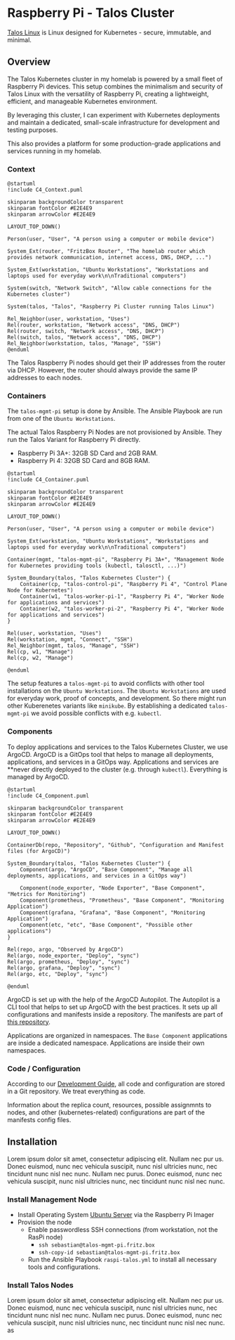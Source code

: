 # Raspberry Pi - Talos Cluster

[Talos Linux](https://www.talos.dev) is Linux designed for Kubernetes - secure, immutable, and minimal.

## Overview

The Talos Kubernetes cluster in my homelab is powered by a small fleet of Raspberry Pi devices. This setup combines the minimalism and security of Talos Linux with the versatility of Raspberry Pi, creating a lightweight, efficient, and manageable Kubernetes environment.

By leveraging this cluster, I can experiment with Kubernetes deployments and maintain a dedicated, small-scale infrastructure for development and testing purposes.

This also provides a platform for some production-grade applications and services running in my homelab.

### Context

```kroki-c4plantuml
@startuml
!include C4_Context.puml

skinparam backgroundColor transparent
skinparam fontColor #E2E4E9
skinparam arrowColor #E2E4E9

LAYOUT_TOP_DOWN()

Person(user, "User", "A person using a computer or mobile device")

System_Ext(router, "FritzBox Router", "The homelab router which provides network communication, internet access, DNS, DHCP, ...")

System_Ext(workstation, "Ubuntu Workstations", "Workstations and laptops used for everyday work\n\nTraditional computers")

System(switch, "Network Switch", "Allow cable connections for the Kubernetes cluster")

System(talos, "Talos", "Raspberry Pi Cluster running Talos Linux")

Rel_Neighbor(user, workstation, "Uses")
Rel(router, workstation, "Network access", "DNS, DHCP")
Rel(router, switch, "Network access", "DNS, DHCP")
Rel(switch, talos, "Network access", "DNS, DHCP")
Rel_Neighbor(workstation, talos, "Manage", "SSH")
@enduml
```

The Talos Raspberry Pi nodes should get their IP addresses from the router via DHCP. However, the router should always provide the same IP addresses to each nodes.

### Containers

The `talos-mgmt-pi` setup is done by Ansible. The Ansible Playbook are run from one of the `Ubuntu Workstations`.

The actual Talos Raspberry Pi Nodes are not provisioned by Ansible. They run the Talos Variant for Raspberry Pi directly.

- Raspberry Pi 3A+: 32GB SD Card and 2GB RAM.
- Raspberry Pi 4: 32GB SD Card and 8GB RAM.

```kroki-c4plantuml
@startuml
!include C4_Container.puml

skinparam backgroundColor transparent
skinparam fontColor #E2E4E9
skinparam arrowColor #E2E4E9

LAYOUT_TOP_DOWN()

Person(user, "User", "A person using a computer or mobile device")

System_Ext(workstation, "Ubuntu Workstations", "Workstations and laptops used for everyday work\n\nTraditional computers")

Container(mgmt, "talos-mgmt-pi", "Raspberry Pi 3A+", "Management Node for Kubernetes providing tools (kubectl, talosctl, ...)")

System_Boundary(talos, "Talos Kubernetes Cluster") {
    Container(cp, "talos-control-pi", "Raspberry Pi 4", "Control Plane Node for Kubernetes")
    Container(w1, "talos-worker-pi-1", "Raspberry Pi 4", "Worker Node for applications and services")
    Container(w2, "talos-worker-pi-2", "Raspberry Pi 4", "Worker Node for applications and services")
}

Rel(user, workstation, "Uses")
Rel(workstation, mgmt, "Connect", "SSH")
Rel_Neighbor(mgmt, talos, "Manage", "SSH")
Rel(cp, w1, "Manage")
Rel(cp, w2, "Manage")

@enduml
```

The setup features a `talos-mgmt-pi` to avoid conflicts with other tool installations on the `Ubuntu Workstations`. The `Ubuntu Workstations` are used for everyday work, proof of concepts, and development. So there might run other Kuberenetes variants like `minikube`. By establishing a dedicated `talos-mgmt-pi` we avoid possible conflicts with e.g. `kubectl`.

### Components

To deploy applications and services to the Talos Kubernetes Cluster, we use ArgoCD. ArgoCD is a GitOps tool that helps to manage all deployments, applications, and services in a GitOps way. Applications and services are **never directly deployed to the cluster (e.g. through `kubectl`). Everything is managed by ArgoCD.

```kroki-c4plantuml
@startuml
!include C4_Component.puml

skinparam backgroundColor transparent
skinparam fontColor #E2E4E9
skinparam arrowColor #E2E4E9

LAYOUT_TOP_DOWN()

ContainerDb(repo, "Repository", "Github", "Configuration and Manifest files (for ArgoCD)")

System_Boundary(talos, "Talos Kubernetes Cluster") {
    Component(argo, "ArgoCD", "Base Component", "Manage all deployments, applications, and services in a GitOps way")

    Component(node_exporter, "Node Exporter", "Base Component", "Metrics for Monitoring")
    Component(prometheus, "Prometheus", "Base Component", "Monitoring Application")
    Component(grafana, "Grafana", "Base Component", "Monitoring Application")
    Component(etc, "etc", "Base Component", "Possible other applications")
}

Rel(repo, argo, "Observed by ArgoCD")
Rel(argo, node_exporter, "Deploy", "sync")
Rel(argo, prometheus, "Deploy", "sync")
Rel(argo, grafana, "Deploy", "sync")
Rel(argo, etc, "Deploy", "sync")

@enduml
```

ArgoCD is set up with the help of the ArgoCD Autopilot. The Autopilot is a CLI tool that helps to set up ArgoCD with the best practices. It sets up all configurations and manifests inside a repository. The manifests are part of [this repository](https://github.com/sommerfeld-io/configs-homelab).

Applications are organized in namespaces. The `Base Component` applications are inside a dedicated namespace. Applications are inside their own namespaces.

### Code / Configuration

According to our [Development Guide](about/development-guide.md), all code and configuration are stored in a Git repository. We treat everything as code.

Information about the replica count, resources, possible assignmnts to nodes, and other (kubernetes-related) configurations are part of the manifests config files.

## Installation

Lorem ipsum dolor sit amet, consectetur adipiscing elit. Nullam nec pur us. Donec euismod, nunc nec vehicula suscipit, nunc nisl ultricies nunc, nec tincidunt nunc nisl nec nunc. Nullam nec purus. Donec euismod, nunc nec vehicula suscipit, nunc nisl ultricies nunc, nec tincidunt nunc nisl nec nunc.

### Install Management Node

- Install Operating System [Ubuntu Server](https://ubuntu.com/) via the Raspberry Pi Imager
- Provision the node
    - Enable passwordless SSH connections (from workstation, not the RasPi node)
        - `ssh sebastian@talos-mgmt-pi.fritz.box`
        - `ssh-copy-id sebastian@talos-mgmt-pi.fritz.box`
    - Run the Ansible Playbook `raspi-talos.yml` to install all necessary tools and configurations.

### Install Talos Nodes

Lorem ipsum dolor sit amet, consectetur adipiscing elit. Nullam nec pur us. Donec euismod, nunc nec vehicula suscipit, nunc nisl ultricies nunc, nec tincidunt nunc nisl nec nunc. Nullam nec purus. Donec euismod, nunc nec vehicula suscipit, nunc nisl ultricies nunc, nec tincidunt nunc nisl nec nunc.
as
